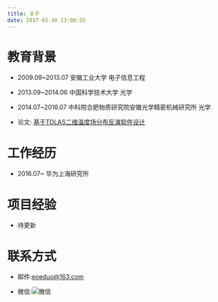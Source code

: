 ```yaml
---
title: 关于
date: 2017-03-30 23:08:55
---
```


# 教育背景

* 2009.09~2013.07 安徽工业大学 电子信息工程

* 2013.09~2014.06 中国科学技术大学 光学

* 2014.07~2016.07 中科院合肥物质研究院安徽光学精密机械研究所 光学

* 论文: [基于TDLAS二维温度场分布反演软件设计](http://xueshu.baidu.com/s?wd=paperuri%3A%28448e6ff000b1cd61bab6b7a4e87690a4%29&filter=sc_long_sign&tn=SE_xueshusource_2kduw22v&sc_vurl=http%3A%2F%2Fd.g.wanfangdata.com.cn%2FThesis_Y3020466.aspx&ie=utf-8&sc_us=9208750283747265402)

# 工作经历

* 2016.07~ 华为上海研究所

# 项目经验

* 待更新

# 联系方式

* 邮件:eoeduo@163.com

* 微信:![微信](http://7xljei.com1.z0.glb.clouddn.com/8b63f197gy1fe5aew1da0j20e80e874r.jpg)









